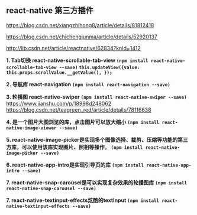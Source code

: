 ## react-native 第三方插件

https://blog.csdn.net/xiangzhihong8/article/details/81812418

https://blog.csdn.net/chichengjunma/article/details/52920137

http://lib.csdn.net/article/reactnative/62834?knId=1412

**1. Tab切换 react-native-scrollable-tab-view `(npm install react-native-scrollable-tab-view --save)`  `this.updateView({value: this.props.scrollValue.__getValue(), });`**

**2. 导航库 react-navigation `(npm install react-navigation --save)`**

**3. 轮播图 react-native-swiper `(npm install react-native-swiper --save)`**  https://www.jianshu.com/p/18998d248062   https://blog.csdn.net/teagreen_red/article/details/78116638

**4. 是一个图片大图浏览的库，点击图片可以放大缩小 `(npm install react-native-image-viewer --save)`** 

**5. react-native-image-picker是实现多个图像选择、裁剪、压缩等功能的第三方库，可以使用该库实现图片、照相等操作。 `(npm install react-native-image-picker --save)`** 

**6. react-native-app-intro是实现引导页的库 `(npm install react-native-app-intro --save)`** 

**7. react-native-snap-carousel是可以实现复杂效果的轮播图库 `(npm install react-native-snap-carousel --save)`** 

**7. react-native-textinput-effects炫酷的textInput `(npm install react-native-textinput-effects --save)`** 